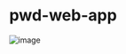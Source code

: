# pwd-web-app
![image](https://github.com/dom557/pwd-web-app/assets/124943524/e5d4c464-d745-42c6-9ddd-cf08524af43c)
